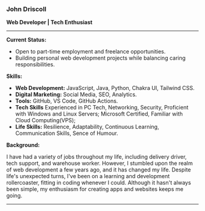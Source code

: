 ### John Driscoll 

**Web Developer | Tech Enthusiast**

---

**Current Status:**
- Open to part-time employment and freelance opportunities.
- Building personal web development projects while balancing caring responsibilities.

**Skills:**
- **Web Development:** JavaScript, Java, Python, Chakra UI, Tailwind CSS.
- **Digital Marketing:** Social Media, SEO, Analytics. 
- **Tools:** GitHub, VS Code, GitHub Actions.
- **Tech Skills** Experienced in PC Tech, Networking, Security, Proficient with Windows and Linux Servers; Microsoft Certified, Familiar with Cloud Computing(VPS);
- **Life Skills:** Resilience, Adaptability, Continuous Learning, Communication Skills, Sence of Humour.

**Background:**

I have had a variety of jobs throughout my life, including delivery driver, tech support, and warehouse worker.  However, I stumbled upon the realm of web development a few years ago, and it has changed my life. Despite life's unexpected turns, I've been on a learning and development rollercoaster, fitting in coding whenever I could.  Although it hasn't always been simple, my enthusiasm for creating apps and websites keeps me going.

---
